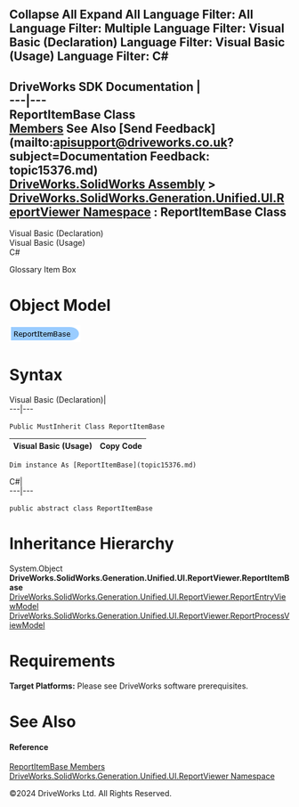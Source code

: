        

 Collapse All Expand All  Language Filter: All  Language Filter: Multiple  Language Filter: Visual Basic (Declaration) Language Filter: Visual Basic (Usage) Language Filter: C#  
---  
DriveWorks SDK Documentation  |   
---|---  
ReportItemBase Class   
[Members](topic15377.md) See Also [Send Feedback](mailto:apisupport@driveworks.co.uk?subject=Documentation Feedback: topic15376.md)  
[DriveWorks.SolidWorks Assembly](topic13342.md) > [DriveWorks.SolidWorks.Generation.Unified.UI.ReportViewer Namespace](topic15361.md) : ReportItemBase Class  
---  
  
Visual Basic (Declaration)    
Visual Basic (Usage)    
C# 

Glossary Item Box

# Object Model

![](dotnetdiagramimages/image878.png)

# Syntax

Visual Basic (Declaration)|   
---|---  
      
    
    Public MustInherit Class ReportItemBase   
  
Visual Basic (Usage)| Copy Code  
---|---  
      
    
    Dim instance As [ReportItemBase](topic15376.md)  
  
C#|   
---|---  
      
    
    public abstract class ReportItemBase   
  
# Inheritance Hierarchy

System.Object  
**DriveWorks.SolidWorks.Generation.Unified.UI.ReportViewer.ReportItemBase**  
[DriveWorks.SolidWorks.Generation.Unified.UI.ReportViewer.ReportEntryViewModel](topic15363.md)  
[DriveWorks.SolidWorks.Generation.Unified.UI.ReportViewer.ReportProcessViewModel](topic15390.md)  


# Requirements

**Target Platforms:** Please see DriveWorks software prerequisites.

# See Also

#### Reference

[ReportItemBase Members](topic15377.md)   
[DriveWorks.SolidWorks.Generation.Unified.UI.ReportViewer Namespace](topic15361.md)

©2024 DriveWorks Ltd. All Rights Reserved.
